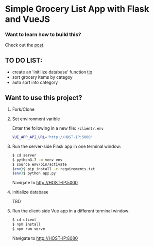 # Simple Grocery List App with Flask and VueJS

### Want to learn how to build this?

Check out the [post](https://testdriven.io/developing-a-single-page-app-with-flask-and-vuejs).

## TO DO LIST:

- create an 'initilize database' function [tip](https://stackoverflow.com/questions/20744277/sqlalchemy-create-all-does-not-create-tables)
- sort grocery items by categoy
- auto sort into category


## Want to use this project?

1. Fork/Clone

2. Set environment varible

    Enter the following in a new file: `/client/.env`
    ```sh
    VUE_APP_API_URL='http://HOST-IP:5000'
    ```

3. Run the server-side Flask app in one terminal window:

    ```sh
    $ cd server
    $ python3.7 -m venv env
    $ source env/bin/activate
    (env)$ pip install -r requirements.txt
    (env)$ python app.py
    ```
    Navigate to [http://HOST-IP:5000](http://localhost:5000)

4. Initialize database

    TBD

4. Run the client-side Vue app in a different terminal window:

    ```sh
    $ cd client
    $ npm install
    $ npm run serve
    ```

    Navigate to [http://HOST-IP:8080](http://localhost:8080)
